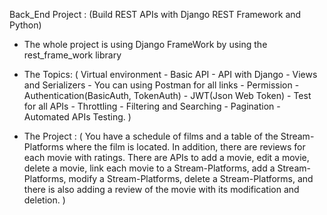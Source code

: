 Back_End Project : (Build REST APIs with Django REST Framework and Python)
* The whole project is using Django FrameWork by using the rest_frame_work library
* The Topics:
( Virtual environment - Basic API - API with Django - Views and Serializers - You can using Postman for all   links - Permission - Authentication(BasicAuth, TokenAuth) - JWT(Json Web Token) - Test for all APIs - Throttling - Filtering    and Searching - Pagination - Automated APIs Testing. )

* The Project : 
( You have a schedule of films and a table of the Stream-Platforms where the film is located. In addition, there are reviews for each movie with ratings. There are APIs to add a movie, edit a movie, delete a movie, link each movie to a Stream-Platforms, add a Stream-Platforms, modify a Stream-Platforms, delete a Stream-Platforms, and there is also adding a review of the movie with its modification and deletion. )
